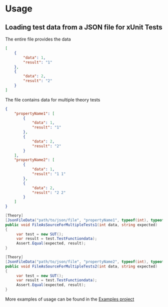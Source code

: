 # Usage

## Loading test data from a JSON file for xUnit Tests

The entire file provides the data

```json
[
    {
        "data": 1,
        "result": "1"
    },
    {
        "data": 2,
        "result": "2"
    }
]
```

The file contains data for multiple theory tests

```json
{
    "propertyName1": [
        {
            "data": 1,
            "result": "1"
        },
        {
            "data": 2,
            "result": "2"
        }
    ],
    "propertyName2": [
        {
            "data": 1,
            "result": "1 1"
        },
        {
            "data": 2,
            "result": "2 2"
        }
    ]
}
```

```csharp
[Theory]
[JsonFileData("path/to/json/file", "propertyName1", typeof(int), typeof(string))]
public void FileAsSourceForMultipleTests1(int data, string expected)
{
     var test = new SUT();
     var result = test.TestFunctiondata);
     Assert.Equal(expected, result);
}

[Theory]
[JsonFileData("path/to/json/file", "propertyName2", typeof(int), typeof(string))]
public void FileAsSourceForMultipleTests2(int data, string expected)
{
     var test = new SUT();
     var result = test.TestFunctiondata);
     Assert.Equal(expected, result);
}
```

More examples of usage can be found in the
[Examples project](https://github.com/AnkurSheel/xUnitHelpers/blob/master/xUnitHelpers.Examples/JsonFileDataAttributeExamples.cs)
